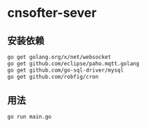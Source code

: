 # cnsofter-sever
## 安装依赖
```sh
go get golang.org/x/net/websocket
go get github.com/eclipse/paho.mqtt.golang
go get github.com/go-sql-driver/mysql
go get github.com/robfig/cron
```

## 用法
```sh
go run main.go
```

